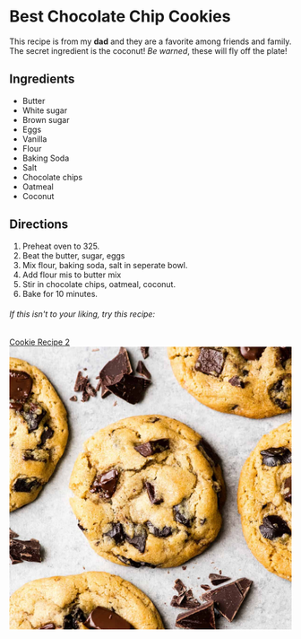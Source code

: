 # Best Chocolate Chip Cookies

This recipe is from my **dad** and they are a favorite among friends and family. The secret ingredient is the coconut! _Be warned_, these will fly off the plate!

## Ingredients

* Butter
* White sugar
* Brown sugar
* Eggs
* Vanilla
* Flour
* Baking Soda
* Salt
* Chocolate chips
* Oatmeal
* Coconut

## Directions

1. Preheat oven to 325.
2. Beat the butter, sugar, eggs
3. Mix flour, baking soda, salt in seperate bowl.
4. Add flour mis to butter mix
5. Stir in chocolate chips, oatmeal, coconut.
6. Bake for 10 minutes.

###### If this isn't to your liking, try this recipe:
[Cookie Recipe 2](https://joyfoodsunshine.com/the-most-amazing-chocolate-chip-cookies/)
![This is a picture of a cookie](cookie.jpg)
